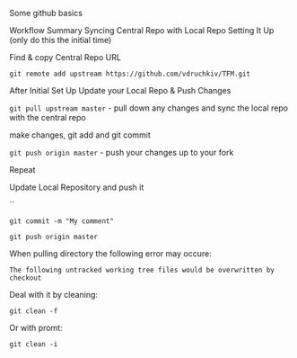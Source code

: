 Some github basics

Workflow Summary
Syncing Central Repo with Local Repo
Setting It Up (only do this the initial time)

Find & copy Central Repo URL

`git remote add upstream https://github.com/vdruchkiv/TFM.git`

After Initial Set Up
Update your Local Repo & Push Changes

`git pull upstream master` - pull down any changes and sync the local repo with the central repo

make changes, git add and git commit

`git push origin master` - push your changes up to your fork

Repeat

Update Local Repository and push it

``

`git commit -m "My comment"`

`git push origin master`

When pulling directory the following error may occure:

`The following untracked working tree files would be overwritten by checkout`

Deal with it by cleaning:

`git clean -f`

Or with promt:

`git clean -i`